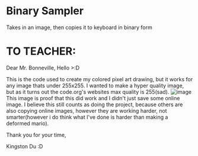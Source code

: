 # Binary Sampler
Takes in an image, then copies it to keyboard in binary form

# TO TEACHER:
Dear Mr. Bonneville,
  Hello >:D
  
  This is the code used to create my colored pixel art drawing, but it works for any image thats under 255x255. I wanted to make a hyper quality image, but as it turns out the code.org's websites max quality is 255(sad). ![image](https://user-images.githubusercontent.com/67450938/186827499-184415fb-60a2-4156-8055-844555224df1.png) This image is proof that this did work and I didn't just save some online image. I believe this still counts as doing the project, because others are also copying online images, however they are working harder, not smarter(however i do think what I've done is harder than making a deformed mario). 

Thank you for your time,

Kingston Du :D
